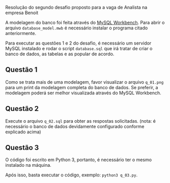 Resolução do segundo desafio proposto para a vaga de Analista na empresa Benoit

A modelagem do banco foi feita através do [MySQL Workbench](https://www.mysql.com/products/workbench/). Para abrir o arquivo `database_model.mwb` é necessário instalar o programa citado anteriormente.

Para executar as questões 1 e 2 do desafio, é necessário um servidor MySQL instalado e rodar o script `database.sql` que irá tratar de criar o banco de dados, as tabelas e as popular de acordo.


## Questão 1
Como se trata mais de uma modelagem, favor visualizar o arquivo `q_01.png` para um print da modelagem completa do banco de dados. Se preferir, a modelagem poderá ser melhor visualizada através do MySQL Workbench.


## Questão 2
Execute o arquivo `q_02.sql` para obter as respostas solicitadas. (nota: é necessário o banco de dados devidamente configurado conforme explicado acima)


## Questão 3
O código foi escrito em Python 3, portanto, é necessário ter o mesmo instalado na máquina.

Após isso, basta executar o código, exemplo: `python3 q_03.py`.
